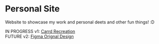 # Personal Site

Website to showcase my work and personal deets and other fun things! :D       

IN PROGRESS v1: [Carrd Recreation](https://wheatleyinabox.carrd.co/)                
FUTURE v2: [Figma Orignal Design](https://www.figma.com/file/VbuPotYxUceGPsFdC87Jr6/personal-site?type=design&node-id=0-1&mode=design&t=PuuGORkqPCpFhoCp-0)   
